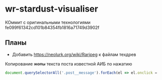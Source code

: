 # wr-stardust-visualiser
КОммит с оригинальными технологиями fe099f61342cd101b84354fb1816a71749d3902f
## Планы
* Добавить https://neolurk.org/wiki/Rarjpeg к файлам техдрев

Копирование ~~жопы~~ текста поста известной АИБ по нажатию
```js
document.querySelectorAll('.post__message').forEach(el => el.onclick = () => navigator.clipboard.writeText(el.innerText.trim()))
```